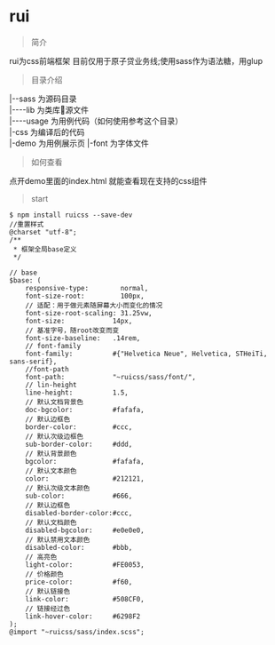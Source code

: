 # rui   
> 简介     

rui为css前端框架 目前仅用于原子贷业务线;使用sass作为语法糖，用glup

> 目录介绍   

|--sass  为源码目录       
|----lib  为类库源文件         
|----usage 为用例代码（如何使用参考这个目录）       
|-css 为编译后的代码  
|-demo 为用例展示页
|-font 为字体文件  


> 如何查看  

点开demo里面的index.html 就能查看现在支持的css组件

> start
```
$ npm install ruicss --save-dev
//重置样式
@charset "utf-8";
/**
 * 框架全局base定义
 */

// base
$base: (
    responsive-type:        normal,
    font-size-root:         100px,
    // 适配：用于做元素随屏幕大小而变化的情况
    font-size-root-scaling: 31.25vw,
    font-size:            14px,
    // 基准字号，随root改变而变
    font-size-baseline:   .14rem,
    // font-family
    font-family:          #{"Helvetica Neue", Helvetica, STHeiTi, sans-serif},
    //font-path
    font-path:            "~ruicss/sass/font/",
    // lin-height
    line-height:          1.5,
    // 默认文档背景色
    doc-bgcolor:          #fafafa,
    // 默认边框色
    border-color:         #ccc,
    // 默认次级边框色
    sub-border-color:     #ddd,
    // 默认背景颜色
    bgcolor:              #fafafa,
    // 默认文本颜色
    color:                #212121,
    // 默认次级文本颜色
    sub-color:            #666,
    // 默认边框色
    disabled-border-color:#ccc,
    // 默认文档颜色
    disabled-bgcolor:     #e0e0e0,
    // 默认禁用文本颜色
    disabled-color:       #bbb,
    // 高亮色
    light-color:          #FE0053,
    // 价格颜色
    price-color:          #f60,
    // 默认链接色
    link-color:           #508CF0,
    // 链接经过色
    link-hover-color:     #6298F2
);
@import "~ruicss/sass/index.scss";
```

